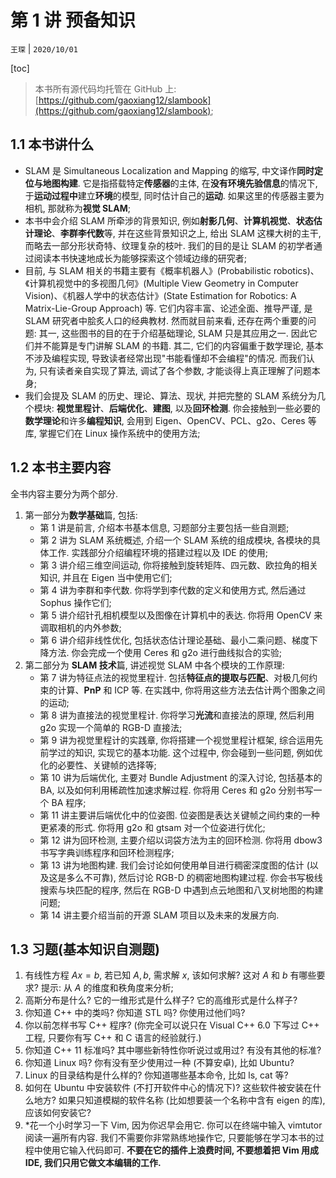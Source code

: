 # 第 1 讲 预备知识

`王琛` | `2020/10/01`

[toc]

> 本书所有源代码均托管在 GitHub 上: [https://github.com/gaoxiang12/slambook](https://github.com/gaoxiang12/slambook);

## 1.1 本书讲什么

- SLAM 是 Simultaneous Localization and Mapping 的缩写, 中文译作**同时定位与地图构建**. 它是指搭载特定**传感器**的主体, 在**没有环境先验信息**的情况下, 于**运动过程中**建立**环境**的模型, 同时估计自己的**运动**. 如果这里的传感器主要为相机, 那就称为**视觉 SLAM**;
- 本书中会介绍 SLAM 所牵涉的背景知识, 例如**射影几何**、**计算机视觉**、**状态估计理论**、**李群李代数**等, 并在这些背景知识之上, 给出 SLAM 这棵大树的主干, 而略去一部分形状奇特、纹理复杂的枝叶. 我们的目的是让 SLAM 的初学者通过阅读本书快速地成长为能够探索这个领域边缘的研究者;
- 目前, 与 SLAM 相关的书籍主要有《概率机器人》(Probabilistic robotics)、《计算机视觉中的多视图几何》(Multiple View Geometry in Computer Vision)、《机器人学中的状态估计》(State Estimation for Robotics: A Matrix-Lie-Group Approach) 等. 它们内容丰富、论述全面、推导严谨, 是 SLAM 研究者中脍炙人口的经典教材. 然而就目前来看, 还存在两个重要的问题: 其一, 这些图书的目的在于介绍基础理论, SLAM 只是其应用之一. 因此它们并不能算是专门讲解 SLAM 的书籍. 其二, 它们的内容偏重于数学理论, 基本不涉及编程实现, 导致读者经常出现"书能看懂却不会编程"的情况. 而我们认为, 只有读者亲自实现了算法, 调试了各个参数, 才能谈得上真正理解了问题本身;
- 我们会提及 SLAM 的历史、理论、算法、现状, 并把完整的 SLAM 系统分为几个模块: **视觉里程计**、**后端优化**、**建图**, 以及**回环检测**. 你会接触到一些必要的**数学理论**和许多**编程知识**, 会用到 Eigen、OpenCV、PCL、g2o、Ceres 等库, 掌握它们在 Linux 操作系统中的使用方法;

## 1.2 本书主要内容

全书内容主要分为两个部分.

1. 第一部分为**数学基础**篇, 包括:
   - 第 1 讲是前言, 介绍本书基本信息, 习题部分主要包括一些自测题;
   - 第 2 讲为 SLAM 系统概述, 介绍一个 SLAM 系统的组成模块, 各模块的具体工作. 实践部分介绍编程环境的搭建过程以及 IDE 的使用;
   - 第 3 讲介绍三维空间运动, 你将接触到旋转矩阵、四元数、欧拉角的相关知识, 并且在 Eigen 当中使用它们;
   - 第 4 讲为李群和李代数. 你将学到李代数的定义和使用方式, 然后通过 Sophus 操作它们;
   - 第 5 讲介绍针孔相机模型以及图像在计算机中的表达. 你将用 OpenCV 来调取相机的内外参数;
   - 第 6 讲介绍非线性优化, 包括状态估计理论基础、最小二乘问题、梯度下降方法. 你会完成一个使用 Ceres 和 g2o 进行曲线拟合的实验;
2. 第二部分为 **SLAM 技术**篇, 讲述视觉 SLAM 中各个模块的工作原理:
   - 第 7 讲为特征点法的视觉里程计. 包括**特征点的提取与匹配**、对极几何约束的计算、**PnP** 和 ICP 等. 在实践中, 你将用这些方法去估计两个图象之间的运动;
   - 第 8 讲为直接法的视觉里程计. 你将学习**光流**和直接法的原理, 然后利用 g2o 实现一个简单的 RGB-D 直接法;
   - 第 9 讲为视觉里程计的实践章, 你将搭建一个视觉里程计框架, 综合运用先前学过的知识, 实现它的基本功能. 这个过程中, 你会碰到一些问题, 例如优化的必要性、关键帧的选择等;
   - 第 10 讲为后端优化, 主要对 Bundle Adjustment 的深入讨论, 包括基本的 BA, 以及如何利用稀疏性加速求解过程. 你将用 Ceres 和 g2o 分别书写一个 BA 程序;
   - 第 11 讲主要讲后端优化中的位姿图. 位姿图是表达关键帧之间约束的一种更紧凑的形式. 你将用 g2o 和 gtsam 对一个位姿进行优化;
   - 第 12 讲为回环检测, 主要介绍以词袋方法为主的回环检测. 你将用 dbow3 书写字典训练程序和回环检测程序;
   - 第 13 讲为地图构建. 我们会讨论如何使用单目进行稠密深度图的估计 (以及这是多么不可靠), 然后讨论 RGB-D 的稠密地图构建过程. 你会书写极线搜索与块匹配的程序, 然后在 RGB-D 中遇到点云地图和八叉树地图的构建问题;
   - 第 14 讲主要介绍当前的开源 SLAM 项目以及未来的发展方向. 

## 1.3 习题(基本知识自测题)

1. 有线性方程 $Ax=b$, 若已知 $A, b$, 需求解 $x$, 该如何求解? 这对 $A$ 和 $b$ 有哪些要求? 提示: 从 $A$ 的维度和秩角度来分析;
2. 高斯分布是什么? 它的一维形式是什么样子? 它的高维形式是什么样子?
3. 你知道 C++ 中的类吗? 你知道 STL 吗? 你使用过他们吗?
4. 你以前怎样书写 C++ 程序? (你完全可以说只在 Visual C++ 6.0 下写过 C++ 工程, 只要你有写 C++ 和 C 语言的经验就行.)
5. 你知道 C++ 11 标准吗? 其中哪些新特性你听说过或用过? 有没有其他的标准?
6. 你知道 Linux 吗? 你有没有至少使用过一种 (不算安卓), 比如 Ubuntu?
7. Linux 的目录结构是什么样的? 你知道哪些基本命令, 比如 ls, cat 等?
8. 如何在 Ubuntu 中安装软件 (不打开软件中心的情况下)? 这些软件被安装在什么地方? 如果只知道模糊的软件名称 (比如想要装一个名称中含有 eigen 的库), 应该如何安装它?
9. *花一个小时学习一下 Vim, 因为你迟早会用它. 你可以在终端中输入 vimtutor 阅读一遍所有内容. 我们不需要你非常熟练地操作它, 只要能够在学习本书的过程中使用它输入代码即可. **不要在它的插件上浪费时间, 不要想着把 Vim 用成 IDE, 我们只用它做文本编辑的工作.**